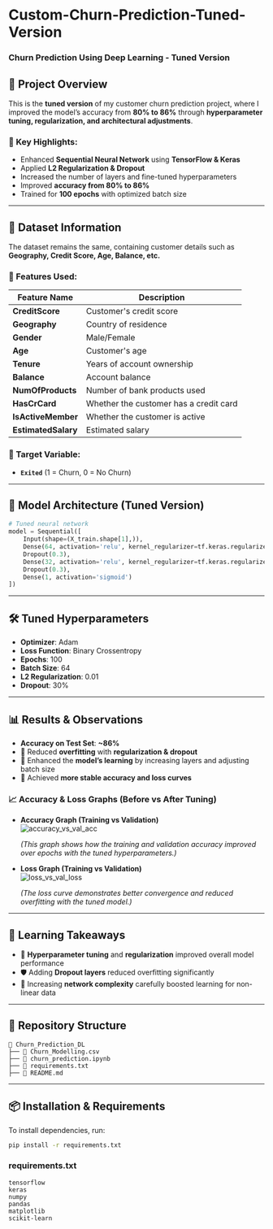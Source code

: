 
# Custom-Churn-Prediction-Tuned-Version  
### Churn Prediction Using Deep Learning - Tuned Version  

## 📌 Project Overview  
This is the **tuned version** of my customer churn prediction project, where I improved the model’s accuracy from **80% to 86%** through **hyperparameter tuning, regularization, and architectural adjustments**.  

### 🎯 Key Highlights:  
- Enhanced **Sequential Neural Network** using **TensorFlow & Keras**  
- Applied **L2 Regularization & Dropout**  
- Increased the number of layers and fine-tuned hyperparameters  
- Improved **accuracy from 80% to 86%**  
- Trained for **100 epochs** with optimized batch size  

---

## 📂 Dataset Information  
The dataset remains the same, containing customer details such as **Geography, Credit Score, Age, Balance, etc.**  

### 🔑 Features Used:  
| Feature Name        | Description                            |  
|---------------------|----------------------------------------|  
| **CreditScore**      | Customer's credit score                |  
| **Geography**        | Country of residence                   |  
| **Gender**           | Male/Female                            |  
| **Age**              | Customer's age                         |  
| **Tenure**           | Years of account ownership             |  
| **Balance**          | Account balance                        |  
| **NumOfProducts**    | Number of bank products used           |  
| **HasCrCard**        | Whether the customer has a credit card |  
| **IsActiveMember**   | Whether the customer is active         |  
| **EstimatedSalary**  | Estimated salary                       |  

### 🎯 Target Variable:  
- **`Exited`** (1 = Churn, 0 = No Churn)  

---

## 🔨 Model Architecture (Tuned Version)  
```python
# Tuned neural network  
model = Sequential([  
    Input(shape=(X_train.shape[1],)),  
    Dense(64, activation='relu', kernel_regularizer=tf.keras.regularizers.l2(0.01)),  
    Dropout(0.3),  
    Dense(32, activation='relu', kernel_regularizer=tf.keras.regularizers.l2(0.01)),  
    Dropout(0.3),  
    Dense(1, activation='sigmoid')  
])
```

---

## 🛠 **Tuned Hyperparameters**  
- **Optimizer**: Adam  
- **Loss Function**: Binary Crossentropy  
- **Epochs**: 100  
- **Batch Size**: 64  
- **L2 Regularization**: 0.01  
- **Dropout**: 30%  

---

## 📊 **Results & Observations**  
- **Accuracy on Test Set**: **~86%**  
- 🔵 Reduced **overfitting** with **regularization & dropout**  
- 🔵 Enhanced the **model’s learning** by increasing layers and adjusting batch size  
- 🔵 Achieved **more stable accuracy and loss curves**  

### 📈 Accuracy & Loss Graphs (Before vs After Tuning)  

- **Accuracy Graph (Training vs Validation)**  
  ![accuracy_vs_val_acc](https://github.com/user-attachments/assets/25b8b774-cda7-47af-af08-844e341ce7aa)
  
  _(This graph shows how the training and validation accuracy improved over epochs with the tuned hyperparameters.)_  

- **Loss Graph (Training vs Validation)**  
  ![loss_vs_val_loss](https://github.com/user-attachments/assets/c5897d99-399e-4efd-8835-3f19fae8b32f)
 
  _(The loss curve demonstrates better convergence and reduced overfitting with the tuned model.)_  
 

---

## 🧠 **Learning Takeaways**  
- 🎯 **Hyperparameter tuning** and **regularization** improved overall model performance  
- 🛡️ Adding **Dropout layers** reduced overfitting significantly  
- 🔧 Increasing **network complexity** carefully boosted learning for non-linear data  

---

## 📁 **Repository Structure**   

```
📂 Churn_Prediction_DL
├── 📄 Churn_Modelling.csv
├── 📄 churn_prediction.ipynb
├── 📄 requirements.txt
├── 📄 README.md  
```

---

## 📦 Installation & Requirements
To install dependencies, run:
```bash
pip install -r requirements.txt
```

### **requirements.txt**
```
tensorflow
keras
numpy
pandas
matplotlib
scikit-learn
```
